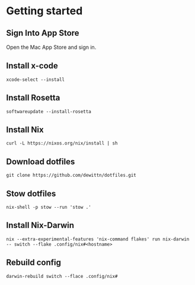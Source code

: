 # Getting started

## Sign Into App Store

Open the Mac App Store and sign in.

## Install x-code

```
xcode-select --install
```

## Install Rosetta

```
softwareupdate --install-rosetta
```

## Install Nix

```
curl -L https://nixos.org/nix/install | sh
```

## Download dotfiles

```
git clone https://github.com/dewittn/dotfiles.git
```

## Stow dotfiles

```
nix-shell -p stow --run 'stow .'
```

## Install Nix-Darwin

```
nix --extra-experimental-features 'nix-command flakes' run nix-darwin -- switch --flake .config/nix#<hostname>
```

## Rebuild config

```
darwin-rebuild switch --flace .config/nix#
```
